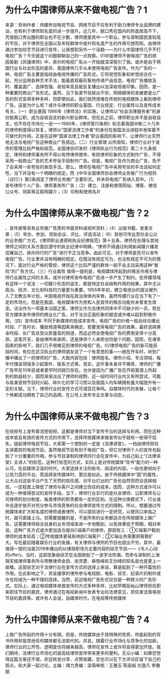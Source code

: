 # 为什么中国律师从来不做电视广告？1

来源：哲响作者：伟娜参加电视节目、网络节目不仅有利于助力律师专业品牌的建设，也有利于律师知名度的进一步提升。近几年，脱口秀在国内的热度居高不下，凭借脱口秀出圈的职业也不在少数，律师便是其中一个职业。参与录制国民度较高的节目，对于律师在全国以及年轻群体中提升知名度产生的作用可想而知。由律师通过参加综艺节目进行宣传，让我想到另外一个话题——为什么中国律师几乎不打电视广告？今天就这个问题聊聊自己的一点观察。01中国律师不做电视广告的原因美剧《风骚律师》中，索尔的电视广告从一开始就深深吸引了我。或许是由于两国行业与社会形态的差异，我国律师几乎从未使用电视广告宣传。作为广告的一种，电视广告主要是指经由电视传播的广告形式。它将视觉形象和听觉综合在一起，充分运用各种艺术手法，能最直观最形象地传递产品信息。电视广告播放及时、覆盖面广、选择性强、收视率高且能反复播出以加深收视者印象。因而，是一种重要的商业广告形式。虽然，当下各类节目层出不穷，网络媒体的发展更是让广告的形式变得多种多样，但即使如此，我们依然很难在传统的电视媒体上看到律师广告。这是为什么呢？或许与律师的职业基因、行业规定、行业属性以及宣传成本有关。（一）职业基因 1996年《律师法》的实施，让律师以“社会法律服务者”的身份脱离公职，成为自收自支的新兴职业群体。但在此之前，律师职业并不是自收自支，也不存在市场化一说——1980年，《律师暂行条例》标志着我国中断二十几年的律师制度得以恢复，律师以“国家法律工作者”的身份在我国法治进程中发挥着不可替代的作用。正是在这种“国家法律工作者”职业基因的影响下，让律师行业天然地无法与电视广告这种商业广告搭边。（二）行业管理 众所周知，律师行业对于宣传的管理比较严格和规范。全国律协印发的《律师执业行为规范》第二十九条规定，律师和律师事务所不得以有悖律师使命、有损律师形象的方式制作广告，不得采用一般商业广告的艺术夸张手段制作广告。但是，电视广告作为商业广告，免不了会采用一些夸张的表现手法。那么，律师在电视广告中采用夸张的手法该如何定性，当下并没有一个明确的规定。而《中华全国律师协会律师业务推广行为规则（试行）》第2条规定了律师业务推广主要形式，并未将电视广告纳入其中。（1）发布律师个人广告、律师事务所广告；（2）建立、注册和使用网站、博客、微信公众号、领英等互联网媒介；（3）印制和使用名片

# 为什么中国律师从来不做电视广告？2

、宣传册等具有业务推广性质的书面资料或视听资料；（4）出版书籍、发表文章；（5）举办、参加、资助会议、评比、评选活动；（6）其他可传达至社会公众的业务推广方式。《律师职业道德和执业纪律规范》第十五条，律师在处理与其他律师之间的关系方面应遵守的执业纪律中明确，“律师不得通过利用新闻媒介播发炫耀自己、排斥同行的广告”进行不正当竞争。由此可见，对于律师是否可以发布电视广告，行业里并没有明确的规定。在既没有规定可为，也没有规定不可为的情况下，面对行业严格的管控，律师这个比较严谨的群体一般不会主动采用这种“冒险”的广告方式。（三）行业属性 值得一提的是，电视媒体所起到的喉舌作用与律师行业属性之间的关系，或许对律师发布电视广告进一步产生了制约。在传媒领域有这样一个说法：一切媒介形态的诞生，都是特定社会结构作用的结果，其中尤以政治、经济、文化和科技的力量更为重要。1955年年初，建立电视台的提议被列入了文教五年计划，中国电视开始在政治母体内孕育。虽然传媒行业在当下有了一定的市场化，但是在我国，电视媒体作为党和人民宣传的喉舌功能并未曾发生改变。法治作为一项基本治国之策，律师又作为法律共同体中不可缺少的一员，若在官方媒体发布律师的商业化广告，对于法治正面形象的塑造或许难以起到积极作用。（四）宣传成本 不同于新媒体的低成本宣传，电视广告的价格一般会综合播出时段、广告时长、播放频道等因素来确定。若要发挥电视广告的效果，最好选择黄金时段、长广告且受众质量高的频道，而这必然会使电视广告的费用变得十分高昂。这笔开支，是由律所来承担，还是律师个人承担也将是个问题。因而，在诸多因素的影响下，我们几乎很难见到律师的电视广告。02律师电视广告的新可能前段时间，有位在武汉执业的律师朋友说了一个有意思的事——她在开车时，听到广播中播出了一则律师的广告，大致内容包括：律师姓名、律所介绍、专注领域、每年代理该领域多少起案件、联系方式等。其实，这件事本身并不稀奇，律师的广播广告早在10年前或者更早时间就已存在。也许是因为广播广告在开拓案源上所起到的助益较少，因而渐渐淡出了律师的视野。近一段时间行业内又有所尝试，可能与各类音频节目的兴起、碎片化的学习习惯以及我国人均车辆拥有量大幅提升有一定的关联。当下，律师行业的宣传方式可谓百花争鸣。自媒体时代的发展，让每个个体都成功拥有了自己的品牌。在公号上发布专业文章与动态，

# 为什么中国律师从来不做电视广告？3

在视频号上发布普法短视频，这都是律师对当下宣传平台的选择与利用。而在这种成本低且有效的宣传方式的作用下，选择传统媒体来做宣传似乎就有一些得不偿失。提起律师电视节目，大家第一个想到的一定是《法律讲堂》，一档由律师担任主讲嘉宾的电视节目。虽然电视节目有别于电视广告，但它对律师个人的宣传也起到了十分重要的作用。参与节目录制的律师同行会在宣传中，为自己贴上“《法律讲堂》主讲人”的标签。这种打标签的方式，实际上是对传统媒体“背书”能力的一种认可。在自媒体泛滥的时代，大家选择关注的账号、阅读的内容，一般也更倾向于公信力高的平台。而选择宣传媒体时，更应是如此。由于传统媒体中“国”的属性，让大众对这些平台产生了天然的信任感，对平台打出的广告也自然而然会选择相信，一定程度上降低了律师与客户之间建立信任的成本。因而，这种方式或许可以成为一种值得尝试的宣传手段。当下，律师行业实行的是社会律师、公职律师与公司律师的划分制度，每类律师的职责都有一定的区别。在这种分类模式下，行业或许会逐步放开对充分参与市场竞争的社会律师宣传方式的限制。所以，想要通过传统媒体来扩大知名度的律师或者律所，可以提前进行一定研究，以便风口来临之时，就可直接上马。但需要提醒的是，不是所有的业务都适合在传统媒体上做广告，这需要律师结合自身的业务领域来进一步地甄别，以免效果低于预期。相对来说，这种广告方式或许更加适合面向C端客户的律师，原因有三：①C端客户甄别律师的成本较高；②传统媒体更易影响到C端客户；③C端业务需要把客群扩大。写在最后随着娱乐行业的发展，有关律师与律所的节目也层出不穷。其中，最值得一提的当属2019年播出的以律政职场为主要内容的综艺节目——《令人心动的offer》。当时，这部现象级综艺在全国掀起了一波学法热潮。而参与录制的上海锦天城律师事务所与带教律师金勋、徐灵菱、柴晓峰和王剑峰的知名度也是更上一层楼。这部综艺对于法律行业在宣传方式的选择上来说，算是起到了一种开篇性的作用。在此影响之下，资金雄厚的律所参与电视剧、电影、综艺、纪录片的制作或许也将成为一种不错的选择。当然，前述电视广告形式仅仅是一种狭义的广告形式。实际上，通过电视媒体来做宣传的方式多种多样，比如早期岳屾山律师担任职来职往节目的嘉宾，律师通过在电视新闻中发表专业的法律意见，担任普法类电视节目的嘉宾等。或许有人会说，自媒体时代，在电视等传统媒体

# 为什么中国律师从来不做电视广告？4

上做广告所起的作用十分有限。但是，传统媒体由于其特殊的性质，所能起到的背书作用却是其他任何媒体都无法取代的。并且，随着行业市场化与竞争化的加剧，律师行业的公开性、透明度也将越来越高，律师在宣传上或许将变得更加开放。我们期待，法律行业市场化的提高给律师宣传带来更多的便利。无讼小编：如果您觉得这篇文章还不错，欢迎转发分享、点赞收藏，您也可以在下方评论区留下自己的观点，和大家一起讨论。主编：靖力责编：梁萌审核：王雅玉 陈丽娟 刘逸凡 李雅朋

